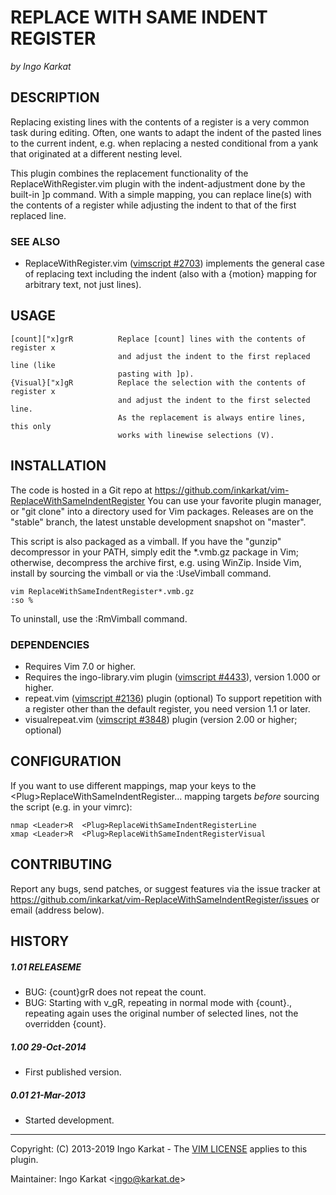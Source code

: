 REPLACE WITH SAME INDENT REGISTER
===============================================================================
_by Ingo Karkat_

DESCRIPTION
------------------------------------------------------------------------------

Replacing existing lines with the contents of a register is a very common task
during editing. Often, one wants to adapt the indent of the pasted lines to
the current indent, e.g. when replacing a nested conditional from a yank that
originated at a different nesting level.

This plugin combines the replacement functionality of the
ReplaceWithRegister.vim plugin with the indent-adjustment done by the
built-in ]p command. With a simple mapping, you can replace line(s) with the
contents of a register while adjusting the indent to that of the first
replaced line.

### SEE ALSO

- ReplaceWithRegister.vim ([vimscript #2703](http://www.vim.org/scripts/script.php?script_id=2703)) implements the general case of
  replacing text including the indent (also with a {motion} mapping for
  arbitrary text, not just lines).

USAGE
------------------------------------------------------------------------------

    [count]["x]grR          Replace [count] lines with the contents of register x
                            and adjust the indent to the first replaced line (like
                            pasting with ]p).
    {Visual}["x]gR          Replace the selection with the contents of register x
                            and adjust the indent to the first selected line.
                            As the replacement is always entire lines, this only
                            works with linewise selections (V).

INSTALLATION
------------------------------------------------------------------------------

The code is hosted in a Git repo at
    https://github.com/inkarkat/vim-ReplaceWithSameIndentRegister
You can use your favorite plugin manager, or "git clone" into a directory used
for Vim packages. Releases are on the "stable" branch, the latest unstable
development snapshot on "master".

This script is also packaged as a vimball. If you have the "gunzip"
decompressor in your PATH, simply edit the \*.vmb.gz package in Vim; otherwise,
decompress the archive first, e.g. using WinZip. Inside Vim, install by
sourcing the vimball or via the :UseVimball command.

    vim ReplaceWithSameIndentRegister*.vmb.gz
    :so %

To uninstall, use the :RmVimball command.

### DEPENDENCIES

- Requires Vim 7.0 or higher.
- Requires the ingo-library.vim plugin ([vimscript #4433](http://www.vim.org/scripts/script.php?script_id=4433)), version 1.000 or
  higher.
- repeat.vim ([vimscript #2136](http://www.vim.org/scripts/script.php?script_id=2136)) plugin (optional)
  To support repetition with a register other than the default register, you
  need version 1.1 or later.
- visualrepeat.vim ([vimscript #3848](http://www.vim.org/scripts/script.php?script_id=3848)) plugin (version 2.00 or higher; optional)

CONFIGURATION
------------------------------------------------------------------------------

If you want to use different mappings, map your keys to the
&lt;Plug&gt;ReplaceWithSameIndentRegister... mapping targets _before_ sourcing the
script (e.g. in your vimrc):

    nmap <Leader>R  <Plug>ReplaceWithSameIndentRegisterLine
    xmap <Leader>R  <Plug>ReplaceWithSameIndentRegisterVisual

CONTRIBUTING
------------------------------------------------------------------------------

Report any bugs, send patches, or suggest features via the issue tracker at
https://github.com/inkarkat/vim-ReplaceWithSameIndentRegister/issues or email
(address below).

HISTORY
------------------------------------------------------------------------------

##### 1.01    RELEASEME
- BUG: {count}grR does not repeat the count.
- BUG: Starting with v\_gR, repeating in normal mode with {count}., repeating
  again uses the original number of selected lines, not the overridden
  {count}.

##### 1.00    29-Oct-2014
- First published version.

##### 0.01    21-Mar-2013
- Started development.

------------------------------------------------------------------------------
Copyright: (C) 2013-2019 Ingo Karkat -
The [VIM LICENSE](http://vimdoc.sourceforge.net/htmldoc/uganda.html#license) applies to this plugin.

Maintainer:     Ingo Karkat &lt;ingo@karkat.de&gt;
